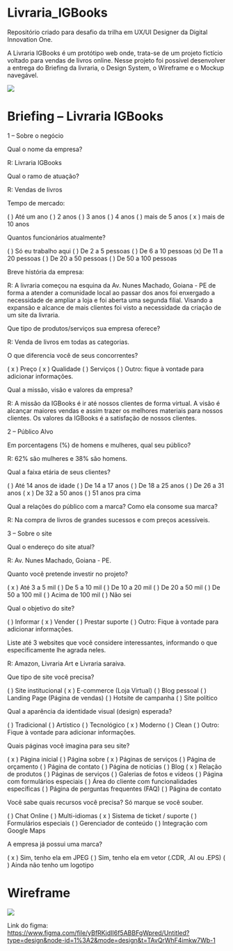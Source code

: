 # Livraria_IGBooks
Repositório criado para desafio da trilha em UX/UI Designer da Digital Innovation One.

A Livraria IGBooks é um protótipo web onde, trata-se de um projeto fictício voltado para vendas de livros online. 
Nesse projeto foi possível desenvolver a entrega do Briefing da livraria, o Design System, o Wireframe e o Mockup navegável.

<img src="/igbooks_protótipo.png">

# Briefing – Livraria IGBooks

1 – Sobre o negócio

Qual o nome da empresa?

 R: Livraria IGBooks
 
Qual o ramo de atuação?

 R: Vendas de livros
 
 Tempo de mercado:
 
 (  ) Até um ano
 (  ) 2 anos
 (  ) 3 anos
 (  ) 4 anos
 (  ) mais de 5 anos
 ( x ) mais de 10 anos

 Quantos funcionários atualmente?
 
 (  ) Só eu trabalho aqui
 (  ) De 2 a 5 pessoas
 (  ) De 6 a 10 pessoas
 (x) De 11 a 20 pessoas
 (  ) De 20 a 50 pessoas
 (  ) De 50 a 100 pessoas
 
Breve história da empresa:

 R: A livraria começou na esquina da Av. Nunes Machado, Goiana - PE de forma a atender a comunidade local ao passar dos anos foi enxergado a necessidade de ampliar a loja e foi aberta uma segunda filial. Visando a expansão e alcance de mais clientes foi visto a necessidade da criação de um site da livraria. 
 
Que tipo de produtos/serviços sua empresa oferece?

 R: Venda de livros em todas as categorias. 
 
O que diferencia você de seus concorrentes?

 ( x ) Preço
 ( x ) Qualidade
 (  ) Serviços
 (  ) Outro: fique à vontade para adicionar informações.


Qual a missão, visão e valores da empresa?

R: A missão da IGBooks é ir até nossos clientes de forma virtual. 
A visão é alcançar maiores vendas e assim trazer os melhores materiais para nossos clientes.
Os valores da IGBooks é a satisfação de nossos clientes.
 
2 – Público Alvo

Em porcentagens (%) de homens e mulheres, qual seu público? 

 R: 62% são mulheres e 38% são homens. 
 
Qual a faixa etária de seus clientes?

 (  ) Até 14 anos de idade
 (  ) De 14 a 17 anos
 (  ) De 18 a 25 anos
 (  ) De 26 a 31 anos
 ( x ) De 32 a 50 anos
 (  ) 51 anos pra cima
 
Qual a relações do público com a marca? Como ela consome sua marca?

 R: Na compra de livros de grandes sucessos e com preços acessíveis.
 
3 – Sobre o site

Qual o endereço do site atual?

 R: Av. Nunes Machado, Goiana - PE. 

 Quanto você pretende investir no projeto?
 
 ( x ) Até 3 a 5 mil
 (  ) De 5 a 10 mil
 (  ) De 10 a 20 mil
 (  ) De 20 a 50 mil
 (  ) De 50 a 100 mil
 (  ) Acima de 100 mil
 (  ) Não sei
 
Qual o objetivo do site?

 (  ) Informar
 ( x ) Vender
 (  ) Prestar suporte
 (  ) Outro: Fique à vontade para adicionar informações.

 Liste até 3 websites que você considere interessantes, informando o que especificamente lhe agrada neles.
 
 R: Amazon, Livraria Art e Livraria saraiva.
 
Que tipo de site você precisa?

 (  ) Site institucional
 ( x ) E-commerce (Loja Virtual)
 (  ) Blog pessoal
 (  ) Landing Page (Página de vendas)
 (  ) Hotsite de campanha
 (  ) Site político
 
Qual a aparência da identidade visual (design) esperada?

 (  ) Tradicional
 (  ) Artístico
 (  ) Tecnológico
 ( x ) Moderno
 (  ) Clean
 (  ) Outro: Fique à vontade para adicionar informações.
 
Quais páginas você imagina para seu site?

 ( x ) Página inicial
 (  ) Página sobre
 ( x ) Páginas de serviços
 (  ) Página de orçamento
 (  ) Página de contato
 (  ) Página de notícias
 (  ) Blog
 ( x ) Relação de produtos
 (  ) Páginas de serviços
 (  ) Galerias de fotos e vídeos
 (  ) Página com formulários especiais
 (  ) Área do cliente com funcionalidades específicas
 (  ) Página de perguntas frequentes (FAQ)
 (  ) Página de contato
 
Você sabe quais recursos você precisa?
 Só marque se você souber.

 (  ) Chat Online
 (  ) Multi-idiomas
 ( x ) Sistema de ticket / suporte
 (  ) Formulários especiais
 (  ) Gerenciador de conteúdo
 (  ) Integração com Google Maps

 
 
A empresa já possui uma marca?

 ( x ) Sim, tenho ela em JPEG
 (  ) Sim, tenho ela em vetor (.CDR, .AI ou .EPS)
 (  ) Ainda não tenho um logotipo

# Wireframe 

<img src="/igbooks_wireframe.png">

Link do figma: https://www.figma.com/file/yBfRKjdII6f5ABBFgWpred/Untitled?type=design&node-id=1%3A2&mode=design&t=TAvQrWhF4imkw7Wb-1
